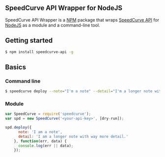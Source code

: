 ## SpeedCurve API Wrapper for NodeJS

SpeedCurve API Wrapper is a [NPM](https://npmjs.org) package that wraps [SpeedCurve API](http://api.speedcurve.com) for [NodeJS](https://nodejs.org) as a module and a command-line tool.

## Getting started

```bash
$ npm install speedcurve-api -g
```

## Basics

### Command line
```bash
$ speedcurve deploy --note="I'm a note" --detail="I'm a longer note with way more detail."
```

### Module
```javascript
var SpeedCurve = require('speedcurve');
var spd = new SpeedCurve('<your-api-key>', [dry-run]);

spd.deploy({
	  note: 'I am a note',
	  detail: 'I am a longer note with way more detail.'
	}, function(err, data) {
	  console.log(err || data);
	});
```